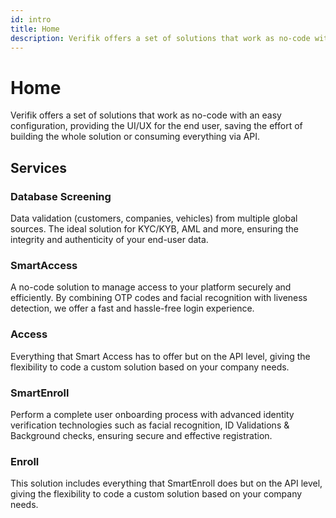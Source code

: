 ```yaml
---
id: intro
title: Home
description: Verifik offers a set of solutions that work as no-code with an easy configuration, providing the UI/UX for the end user, saving the effort of building the whole solution or consuming everything via API
---
```


# Home

Verifik offers a set of solutions that work as no-code with an easy configuration, providing the UI/UX for the end user, saving the effort of building the whole solution or consuming everything via API.

## Services

### Database Screening
Data validation (customers, companies, vehicles) from multiple global sources. The ideal solution for KYC/KYB, AML and more, ensuring the integrity and authenticity of your end-user data.

### SmartAccess
A no-code solution to manage access to your platform securely and efficiently. By combining OTP codes and facial recognition with liveness detection, we offer a fast and hassle-free login experience.

### Access
Everything that Smart Access has to offer but on the API level, giving the flexibility to code a custom solution based on your company needs.

### SmartEnroll
Perform a complete user onboarding process with advanced identity verification technologies such as facial recognition, ID Validations & Background checks, ensuring secure and effective registration.

### Enroll
This solution includes everything that SmartEnroll does but on the API level, giving the flexibility to code a custom solution based on your company needs.